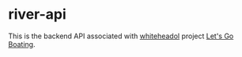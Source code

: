 # river-api

This is the backend API associated with [whiteheadol](https://github.com/whiteheadol) project [Let's Go Boating](https://github.com/whiteheadol/lets-go-boating). 

